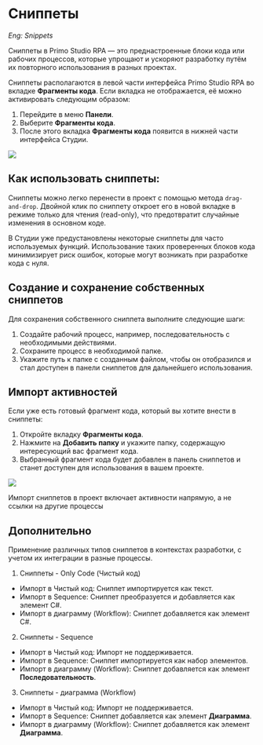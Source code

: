 # Сниппеты

*Eng: Snippets*

Сниппеты в Primo Studio RPA — это преднастроенные блоки кода или рабочих процессов, которые упрощают и ускоряют разработку путём их повторного использования в разных проектах. 

Сниппеты располагаются в левой части интерфейса Primo Studio RPA во вкладке **Фрагменты кода**. 
Если вкладка не отображается, её можно активировать следующим образом:
1. Перейдите в меню **Панели**.
2. Выберите **Фрагменты кода**.
3. После этого вкладка **Фрагменты кода** появится в нижней части интерфейса Студии.

![](<../../../.gitbook/assets1/snippety.png>)


## Как использовать сниппеты:

Сниппеты можно легко перенести в проект с помощью метода `drag-and-drop`. Двойной клик по сниппету откроет его в новой вкладке в режиме только для чтения (read-only), что предотвратит случайные изменения в основном коде.

В Студии уже предустановлены некоторые сниппеты для часто используемых функций. Использование таких проверенных блоков кода минимизирует риск ошибок, которые могут возникать при разработке кода с нуля.

## Создание и сохранение собственных сниппетов
Для сохранения собственного сниппета выполните следующие шаги:
1. Создайте рабочий процесс, например, последовательность с необходимыми действиями.
2. Сохраните процесс в необходимой папке.
3. Укажите путь к папке с созданным файлом, чтобы он отобразился и стал доступен в панели сниппетов для дальнейшего использования.

## Импорт активностей

Если уже есть готовый фрагмент кода, который вы хотите внести в сниппеты:
1. Откройте вкладку **Фрагменты кода**.
2. Нажмите на **Добавить папку** и укажите папку, содержащую интересующий вас фрагмент кода.
3. Выбранный фрагмент кода будет добавлен в панель сниппетов и станет доступен для использования в вашем проекте.

![](<../../../.gitbook/assets1/snipp2.png>)

Импорт сниппетов в проект включает активности напрямую, а не ссылки на другие процессы

## Дополнительно

Применение различных типов сниппетов в контекстах разработки, с учетом их интеграции в разные процессы.

1. Сниппеты - Only Code (Чистый код)
- Импорт в Чистый код: Сниппет импортируется как текст.
- Импорт в Sequence: Сниппет преобразуется и добавляется как элемент C#.
- Импорт в диаграмму (Workflow): Сниппет добавляется как элемент C#.

2. Сниппеты - Sequence
- Импорт в Чистый код: Импорт не поддерживается.
- Импорт в Sequence: Сниппет импортируется как набор элементов.
- Импорт в диаграмму (Workflow): Сниппет добавляется как элемент **Последовательность**.

3. Сниппеты - диаграмма (Workflow)
- Импорт в Чистый код: Импорт не поддерживается.
- Импорт в Sequence: Сниппет добавляется как элемент **Диаграмма**.
- Импорт в диаграмму (Workflow): Сниппет добавляется как элемент **Диаграмма**. 
